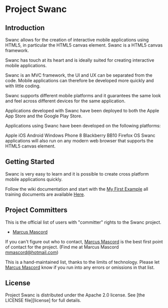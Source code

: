# Project Swanc

## Introduction

Swanc allows for the creation of interactive mobile applications using HTML5, in particular the HTML5 canvas element. Swanc is a HTML5 canvas framework.

Swanc has touch at its heart and is ideally suited for creating interactive mobile applications.

Swanc is an MVC framework, the UI and UX can be separated from the code. Mobile applications can therefore be developed more quickly and with little coding.

Swanc supports different mobile platforms and it guarantees the same look and feel across different devices for the same application.

Applications developed with Swanc have been deployed to both the Apple App Store and the Google Play Store.

Applications using Swanc have been developed on the following platforms:

Apple iOS
Android
Windows Phone 8
Blackberry BB10
Firefox OS
Swanc applications will also run on any modern web browser that supports the HTML5 canvas element.

## Getting Started

Swanc is very easy to learn and it is possible to create cross platform mobile applications quickly.

Follow the wiki documentation and start with the [My First Example](https://github.com/csc/Swanc/wiki/My-First-Example)
all training documents are available [Here](https://github.com/csc/swanc/wiki).

## Project Committers

This is the official list of users with "committer" rights to the
Swanc project.  

* [Marcus Mascord](https://github.com/mmascord)

If you can't figure out who to contact,
[Marcus Mascord](https://github.com/mmascord) is the best first point of
contact for the project.  (Find me at Marcus Mascord <mmascord@hotmail.com>)

This is a hand-maintained list, thanks to the limits of technology.
Please let [Marcus Mascord](https://github.com/mmascord) know if you run
into any errors or omissions in that list.

## License

Project Swanc is distributed under the Apache 2.0 license.
See [the LICENSE file][license] for full details.
